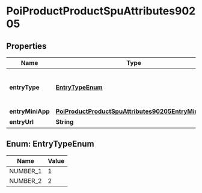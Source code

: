 # PoiProductProductSpuAttributes90205

## Properties
Name | Type | Description | Notes
------------ | ------------- | ------------- | -------------
**entryType** | [**EntryTypeEnum**](#EntryTypeEnum) | 入口类型(1:H5，2:抖音小程序，3:抖音链接) |  [optional]
**entryMiniApp** | [**PoiProductProductSpuAttributes90205EntryMiniApp**](PoiProductProductSpuAttributes90205EntryMiniApp.md) |  |  [optional]
**entryUrl** | **String** | 跳转链接 |  [optional]

<a name="EntryTypeEnum"></a>
## Enum: EntryTypeEnum
Name | Value
---- | -----
NUMBER_1 | 1
NUMBER_2 | 2
